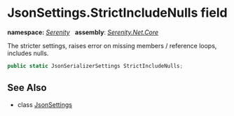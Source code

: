 # JsonSettings.StrictIncludeNulls field
**namespace:** *[Serenity](../../README.md#serenity-namespace)*   **assembly**: *[Serenity.Net.Core](../../README.md)*

The stricter settings, raises error on missing members / reference loops, includes nulls.

```csharp
public static JsonSerializerSettings StrictIncludeNulls;
```

## See Also

* class [JsonSettings](../JsonSettings.md)